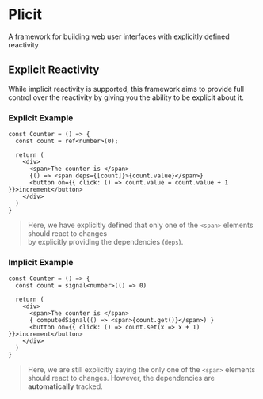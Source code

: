 # Plicit
A framework for building web user interfaces with explicitly defined reactivity

## Explicit Reactivity
While implicit reactivity is supported, this framework aims to provide full control over
the reactivity by giving you the ability to be explicit about it.

### Explicit Example
```tsx
const Counter = () => {
  const count = ref<number>(0);
  
  return (
    <div>
      <span>The counter is </span>
      {() => <span deps={[count]}>{count.value}</span>}
      <button on={{ click: () => count.value = count.value + 1 }}>increment</button>
    </div>
  )
}
```
> Here, we have explicitly defined that only one of the `<span>` elements should react to changes  
> by explicitly providing the dependencies (`deps`).

### Implicit Example
```tsx
const Counter = () => {
  const count = signal<number>(() => 0)
  
  return (
    <div>
      <span>The counter is </span>
      { computedSignal(() => <span>{count.get()}</span>) } 
      <button on={{ click: () => count.set(x => x + 1) }}>increment</button>
    </div>
  )
}
```
> Here, we are still explicitly saying the only one of the `<span>` elements should react to changes. 
> However, the dependencies are __automatically__ tracked.
